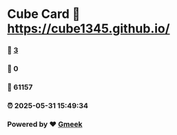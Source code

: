 # Cube Card :link: https://cube1345.github.io/ 
### :page_facing_up: [3](https://cube1345.github.io//tag.html) 
### :speech_balloon: 0 
### :hibiscus: 61157 
### :alarm_clock: 2025-05-31 15:49:34 
### Powered by :heart: [Gmeek](https://github.com/Meekdai/Gmeek)
